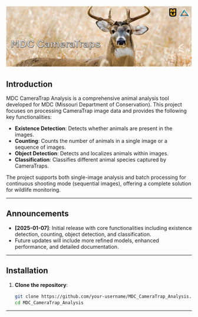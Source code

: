 ![MDC CameraTrap Analysis](assets/title.png)
---

## Introduction
MDC CameraTrap Analysis is a comprehensive animal analysis tool developed for MDC (Missouri Department of Conservation). This project focuses on processing CameraTrap image data and provides the following key functionalities:
- **Existence Detection**: Detects whether animals are present in the images.
- **Counting**: Counts the number of animals in a single image or a sequence of images.
- **Object Detection**: Detects and localizes animals within images.
- **Classification**: Classifies different animal species captured by CameraTraps.

The project supports both single-image analysis and batch processing for continuous shooting mode (sequential images), offering a complete solution for wildlife monitoring.

---

## Announcements
- **[2025-01-07]**: Initial release with core functionalities including existence detection, counting, object detection, and classification.
- Future updates will include more refined models, enhanced performance, and detailed documentation.

---

## Installation
1. **Clone the repository**:
   ```bash
   git clone https://github.com/your-username/MDC_CameraTrap_Analysis.git
   cd MDC_CameraTrap_Analysis
****
